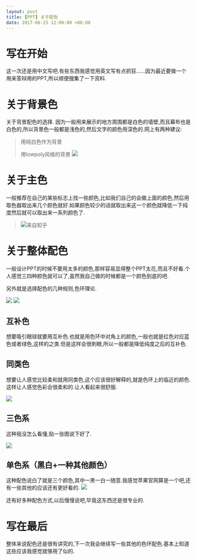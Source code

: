 ```yaml
---
layout: post
title: [PPT] 关于配色
date: 2017-06-25 12:00:00 +08:00
---
```


# 写在开始
这一次还是用中文写吧.有些东西我感觉用英文写有点抓狂......因为最近要做一个用来答辩用的PPT,所以顺便搜集了一下资料.
# 关于背景色
关于背景配色的选择. 因为一般用来展示的地方周围都是白色的墙壁,而且幕布也是白色的,所以背景色一般都是浅色的,然后文字的颜色用深色的.网上有两种建议:
> 用纯白色作为背景
>
> 用lowpoly风格的背景
> ![](https://pic2.zhimg.com/v2-a361cfe0b80bb0ccbd04b112893778ad_b.png)

# 关于主色
一般推荐在自己的某些标志上找一些颜色,比如我们自己的会徽上面的颜色,然后用取色器取出来几个颜色就好.如果颜色较少的话就取出来这一个颜色就降低一下纯度然后就可以取出来一系列颜色了.
> ![来自知乎](https://pic4.zhimg.com/v2-59b9a911f6b42a528d37b75e07d45f9f_b.png)

# 关于整体配色
一般设计PPT的时候不要用太多的颜色,那样容易显得整个PPT太花,而且不好看.个人感觉三四种颜色就可以了,虽然我自己做的时候都是一个颜色到底的吧.

另外就是选择配色的几种规则,色环理论.

![](http://softlab.sdut.edu.cn/blog/yinjunbo/wp-content/uploads/sites/16/2017/06/色环.jpg)
![](http://softlab.sdut.edu.cn/blog/yinjunbo/wp-content/uploads/sites/16/2017/06/色环2.jpg)

## 互补色
想要吸引眼球就要用互补色.也就是用色环中对角上的颜色,一般也就是红色对应蓝色或者绿色,这样的之类.但是这样会很刺眼,所以一般都是降低纯度之后的互补色.

## 同类色
想要让人感觉比较柔和就用同类色,这个应该很好解释的,就是色环上的临近的颜色.这样让人感觉色彩会很柔和的.让人看起来很舒服.

![](http://softlab.sdut.edu.cn/blog/yinjunbo/wp-content/uploads/sites/16/2017/06/同类色_例子.jpg)

## 三色系
这种我没怎么看懂,贴一张图说下好了.

![](http://softlab.sdut.edu.cn/blog/yinjunbo/wp-content/uploads/sites/16/2017/06/三色系_玉米.jpg)

## 单色系（黑白+一种其他颜色）
这种配色说白了就是三个颜色,其中一黑一白一随意.我感觉苹果官网算是一个吧,还有一些其他的应该还有更好看的.
![](http://softlab.sdut.edu.cn/blog/yinjunbo/wp-content/uploads/sites/16/2017/06/苹果2.jpg)

还有好多种配色方式,以后慢慢说吧,毕竟这东西还是很专业的.

# 写在最后
整体来说配色还是很有讲究的,下一次我会继续写一些其他的色环配色.基本上知道这些应该我感觉就够用了似的.

